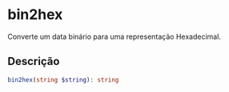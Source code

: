 # bin2hex 

Converte um data binário para uma representação Hexadecimal.

## Descrição

~~~php 
bin2hex(string $string): string
~~~